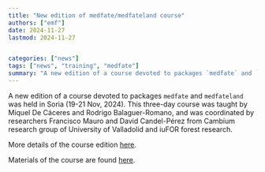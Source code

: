 ```yaml
---
title: "New edition of medfate/medfateland course"
authors: ["emf"]
date: 2024-11-27
lastmod: 2024-11-27


categories: ["news"]
tags: ["news", "training", "medfate"]
summary: "A new edition of a course devoted to packages `medfate` and `medfateland` was held in Soria (19-21 Nov, 2024)."  
---
```


A new edition of a course devoted to packages `medfate` and `medfateland`
was held in Soria (19-21 Nov, 2024). This three-day course was taught by Miquel
De Cáceres and Rodrigo Balaguer-Romano, and was coordinated by researchers
Francisco Mauro and David Candel-Pérez from Cambium research group of University
of Valladolid and iuFOR forest research.

More details of the course edition
[here](https://www.cambiumresearch.eu/news/cambium-organizes-a-course-on-forest-functioning-and-dynamics-simulation/).

Materials of the course are found
[here](https://emf.creaf.cat/training/medfate_course/).